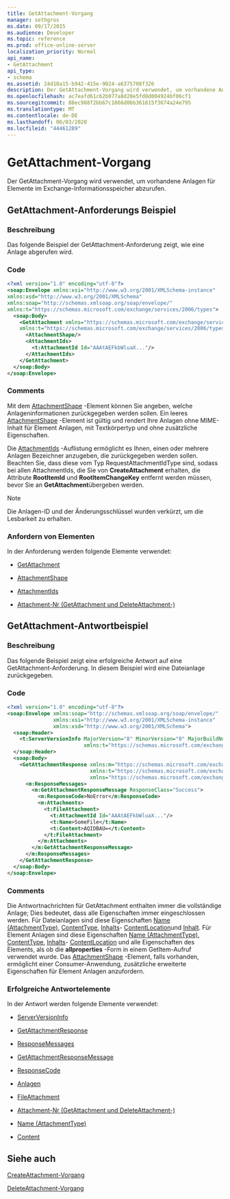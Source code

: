 ```yaml
---
title: GetAttachment-Vorgang
manager: sethgros
ms.date: 09/17/2015
ms.audience: Developer
ms.topic: reference
ms.prod: office-online-server
localization_priority: Normal
api_name:
- GetAttachment
api_type:
- schema
ms.assetid: 24d10a15-b942-415e-9024-a6375708f326
description: Der GetAttachment-Vorgang wird verwendet, um vorhandene Anlagen für Elemente im Exchange-Informationsspeicher abzurufen.
ms.openlocfilehash: ac7eafd61c62b077a8d20e5fd8d004924bf06cf1
ms.sourcegitcommit: 88ec988f2bb67c1866d06b361615f3674a24e795
ms.translationtype: MT
ms.contentlocale: de-DE
ms.lasthandoff: 06/03/2020
ms.locfileid: "44461289"
---
```

# <a name="getattachment-operation"></a>GetAttachment-Vorgang

Der GetAttachment-Vorgang wird verwendet, um vorhandene Anlagen für Elemente im Exchange-Informationsspeicher abzurufen.
  
## <a name="getattachment-request-example"></a>GetAttachment-Anforderungs Beispiel

### <a name="description"></a>Beschreibung

Das folgende Beispiel der GetAttachment-Anforderung zeigt, wie eine Anlage abgerufen wird.
  
### <a name="code"></a>Code

```XML
<?xml version="1.0" encoding="utf-8"?>
<soap:Envelope xmlns:xsi="http://www.w3.org/2001/XMLSchema-instance"
xmlns:xsd="http://www.w3.org/2001/XMLSchema"
xmlns:soap="http://schemas.xmlsoap.org/soap/envelope/"
xmlns:t="https://schemas.microsoft.com/exchange/services/2006/types">
  <soap:Body>
    <GetAttachment xmlns="https://schemas.microsoft.com/exchange/services/2006/messages"
    xmlns:t="https://schemas.microsoft.com/exchange/services/2006/types">
      <AttachmentShape/>
      <AttachmentIds>
        <t:AttachmentId Id="AAAtAEFkbWluaX..."/>
      </AttachmentIds>
    </GetAttachment>
  </soap:Body>
</soap:Envelope>
```

### <a name="comments"></a>Comments

Mit dem [AttachmentShape](attachmentshape.md) -Element können Sie angeben, welche Anlageninformationen zurückgegeben werden sollen. Ein leeres [AttachmentShape](attachmentshape.md) -Element ist gültig und rendert Ihre Anlagen ohne MIME-Inhalt für Element Anlagen, mit Textkörpertyp und ohne zusätzliche Eigenschaften. 
  
Die [AttachmentIds](attachmentids.md) -Auflistung ermöglicht es Ihnen, einen oder mehrere Anlagen Bezeichner anzugeben, die zurückgegeben werden sollen. Beachten Sie, dass diese vom Typ RequestAttachmentIdType sind, sodass bei allen AttachmentIds, die Sie von **CreateAttachment** erhalten, die Attribute **RootItemId** und **RootItemChangeKey** entfernt werden müssen, bevor Sie an **GetAttachment**übergeben werden.
  
> [!NOTE]
> Die Anlagen-ID und der Änderungsschlüssel wurden verkürzt, um die Lesbarkeit zu erhalten. 
  
### <a name="request-elements"></a>Anfordern von Elementen

In der Anforderung werden folgende Elemente verwendet:
  
- [GetAttachment](getattachment.md)
    
- [AttachmentShape](attachmentshape.md)
    
- [AttachmentIds](attachmentids.md)
    
- [Attachment-Nr (GetAttachment und DeleteAttachment-)](attachmentid-getattachment-and-deleteattachment.md)
    
## <a name="getattachment-response-example"></a>GetAttachment-Antwortbeispiel

### <a name="description"></a>Beschreibung

Das folgende Beispiel zeigt eine erfolgreiche Antwort auf eine GetAttachment-Anforderung. In diesem Beispiel wird eine Dateianlage zurückgegeben.
  
### <a name="code"></a>Code

```XML
<?xml version="1.0" encoding="utf-8"?>
<soap:Envelope xmlns:soap="http://schemas.xmlsoap.org/soap/envelope/" 
               xmlns:xsi="http://www.w3.org/2001/XMLSchema-instance" 
               xmlns:xsd="http://www.w3.org/2001/XMLSchema">
  <soap:Header>
    <t:ServerVersionInfo MajorVersion="8" MinorVersion="0" MajorBuildNumber="662" MinorBuildNumber="0" 
                         xmlns:t="https://schemas.microsoft.com/exchange/services/2006/types"/>
  </soap:Header>
  <soap:Body>
    <GetAttachmentResponse xmlns:m="https://schemas.microsoft.com/exchange/services/2006/messages" 
                           xmlns:t="https://schemas.microsoft.com/exchange/services/2006/types" 
                           xmlns="https://schemas.microsoft.com/exchange/services/2006/messages">
      <m:ResponseMessages>
        <m:GetAttachmentResponseMessage ResponseClass="Success">
          <m:ResponseCode>NoError</m:ResponseCode>
          <m:Attachments>
            <t:FileAttachment>
              <t:AttachmentId Id="AAAtAEFkbWluaX..."/>
              <t:Name>SomeFile</t:Name>
              <t:Content>AQIDBAU=</t:Content>
            </t:FileAttachment>
          </m:Attachments>
        </m:GetAttachmentResponseMessage>
      </m:ResponseMessages>
    </GetAttachmentResponse>
  </soap:Body>
</soap:Envelope>
```

### <a name="comments"></a>Comments

Die Antwortnachrichten für GetAttachment enthalten immer die vollständige Anlage; Dies bedeutet, dass alle Eigenschaften immer eingeschlossen werden. Für Dateianlagen sind diese Eigenschaften [Name (AttachmentType)](name-attachmenttype.md), [ContentType](contenttype.md), [Inhalts](contentid.md)- [ContentLocation](contentlocation.md)und [Inhalt](content.md). Für Element Anlagen sind diese Eigenschaften [Name (AttachmentType)](name-attachmenttype.md), [ContentType](contenttype.md), [Inhalts](contentid.md)- [ContentLocation](contentlocation.md) und alle Eigenschaften des Elements, als ob die **allproperties** -Form in einem GetItem-Aufruf verwendet wurde. Das [AttachmentShape](attachmentshape.md) -Element, falls vorhanden, ermöglicht einer Consumer-Anwendung, zusätzliche erweiterte Eigenschaften für Element Anlagen anzufordern. 
  
### <a name="successful-response-elements"></a>Erfolgreiche Antwortelemente

In der Antwort werden folgende Elemente verwendet:
  
- [ServerVersionInfo](serverversioninfo.md)
    
- [GetAttachmentResponse](getattachmentresponse.md)
    
- [ResponseMessages](responsemessages.md)
    
- [GetAttachmentResponseMessage](getattachmentresponsemessage.md)
    
- [ResponseCode](responsecode.md)
    
- [Anlagen](attachments-ex15websvcsotherref.md)
    
- [FileAttachment](fileattachment.md)
    
- [Attachment-Nr (GetAttachment und DeleteAttachment-)](attachmentid-getattachment-and-deleteattachment.md)
    
- [Name (AttachmentType)](name-attachmenttype.md)
    
- [Content](content.md)
    
## <a name="see-also"></a>Siehe auch



[CreateAttachment-Vorgang](createattachment-operation.md)
  
[DeleteAttachment-Vorgang](deleteattachment-operation.md)

